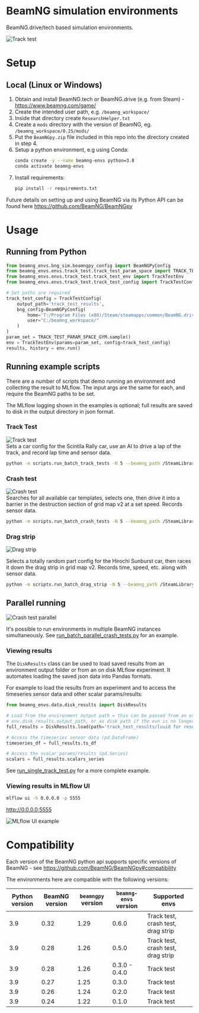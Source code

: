 # BeamNG simulation environments

BeamNG.drive/tech based simulation environments.

![Track test](images/readme_example.gif)

# Setup

## Local (Linux or Windows)

1. Obtain and install BeamNG.tech or BeamNG.drive (e.g. from Steam) - https://www.beamng.com/game/
2. Create the intended user path, e.g. ```/beamng_workspace/```
3. Inside that directory create ```ResearchHelper.txt```
4. Create a ```mods``` directory with the version of BeamNG, eg. ```/beamng_workspace/0.25/mods/```
5. Put the ```BeamNGpy.zip``` file included in this repo into the directory created in step 4.
6. Setup a python environment, e.g using Conda:
   ```bash 
   conda create -y --name beamng-envs python=3.8
   conda activate beamng-envs
   ```
7. Install requirements:
   ```bash
   pip install -r requirements.txt
   ```

Future details on setting up and using BeamNG via its Python API can be found here https://github.com/BeamNG/BeamNGpy

# Usage

## Running from Python

````python
from beamng_envs.bng_sim.beamngpy_config import BeamNGPyConfig
from beamng_envs.envs.track_test.track_test_param_space import TRACK_TEST_PARAM_SPACE_GYM
from beamng_envs.envs.track_test.track_test_env import TrackTestEnv
from beamng_envs.envs.track_test.track_test_config import TrackTestConfig

# Set paths are required
track_test_config = TrackTestConfig(
    output_path='track_test_results',
    bng_config=BeamNGPyConfig(
        home='T:/Program Files (x86)/Steam/steamapps/common/BeamNG.drive',
        user="C:/beamng_workspace/"
    )
)
param_set = TRACK_TEST_PARAM_SPACE_GYM.sample()
env = TrackTestEnv(params=param_set, config=track_test_config)
results, history = env.run()
````

## Running example scripts

There are a number of scripts that demo running an environment and collecting the result to MLflow. The input args are the same for each, and require the BeamNG paths to be set.

The MLflow logging shown in the examples is optional; full results are saved to disk in the output directory in json format.

### Track Test
![Track test](images/readme_example.gif)  
Sets a car config for the Scintila Rally car, use an AI to drive a lap of the track, and record lap time and sensor data.  

```bash
python -m scripts.run_batch_track_tests -N 5 --beamng_path /SteamLibrary/steamapps/common/BeamNG.drive --beamng_user_path /beamng_workspace/
```

### Crash test
![Crash test](images/readme_crash_example.gif)  
Searches for all available car templates, selects one, then drive it into a barrier in the destruction section of grid map v2 at a set speed. Records sensor data.  

```bash
python -m scripts.run_batch_crash_tests -N 5 --beamng_path /SteamLibrary/steamapps/common/BeamNG.drive --beamng_user_path /beamng_workspace/
```

### Drag strip
![Drag strip](images/readme_drag_example.gif)   

Selects a totally random part config for the Hirochi Sunburst car, then races it down the drag strip in grid map v2. Records time, speed, etc. along with sensor data.    

```bash
python -m scripts.run_batch_drag_strip -N 5 --beamng_path /SteamLibrary/steamapps/common/BeamNG.drive --beamng_user_path /beamng_workspace/
```


## Parallel running
![Crash test parallel](images/readme_parallel_example.gif)  

It's possible to run environments in multiple BeamNG instances simultaneously. See [run_batch_parallel_crash_tests.py](scripts/run_batch_parallel_crash_tests.py) for an example.



### Viewing results
The `DiskResults` class can be used to load saved results from an environment output folder or from an on disk MLflow experiment. It automates loading the saved json data into Pandas formats.

For example to load the results from an experiment and to access the timeseries sensor data and other scalar params/results:
```python
from beamng_envs.data.disk_results import DiskResults

# Load from the environment output path = this can be passed from an existing env directly, using
# env.disk_results.output_path, or as disk path if the evn is no longer in memory.
full_results = DiskResults.load(path='track_test_results/[uuid for result]')

# Access the timeseries sensor data (pd.DataFrame)
timeseries_df = full_results.ts_df

# Access the scalar params/results (pd.Series)
scalars = full_results.scalars_series
```
See [run_single_track_test.py](scripts/run_single_track_test.py) for a more complete example.

### Viewing results in MLflow UI

```bash
mlflow ui -h 0.0.0.0 -p 5555
```

http://0.0.0.0:5555

![MLflow UI example](images/mlflow_example.png)

# Compatibility

Each version of the BeamNG python api supports specific versions of BeamNG -
see https://github.com/BeamNG/BeamNGpy#compatibility

The environments here are compatible with the following versions:

| Python version | BeamNG version | `beamngpy` version | `beamng-envs` version | Supported envs                     |
|----------------|----------------|--------------------|-----------------------|------------------------------------|
| 3.9            | 0.32           | 1.29               | 0.6.0                 | Track test, crash test, drag strip |
| 3.9            | 0.28           | 1.26               | 0.5.0                 | Track test, crash test, drag strip |
| 3.9            | 0.28           | 1.26               | 0.3.0 - 0.4.0         | Track test                         |
| 3.9            | 0.27           | 1.25               | 0.3.0                 | Track test                         |
| 3.9            | 0.26           | 1.24               | 0.2.0                 | Track test                         |
| 3.9            | 0.24           | 1.22               | 0.1.0                 | Track test                         |
